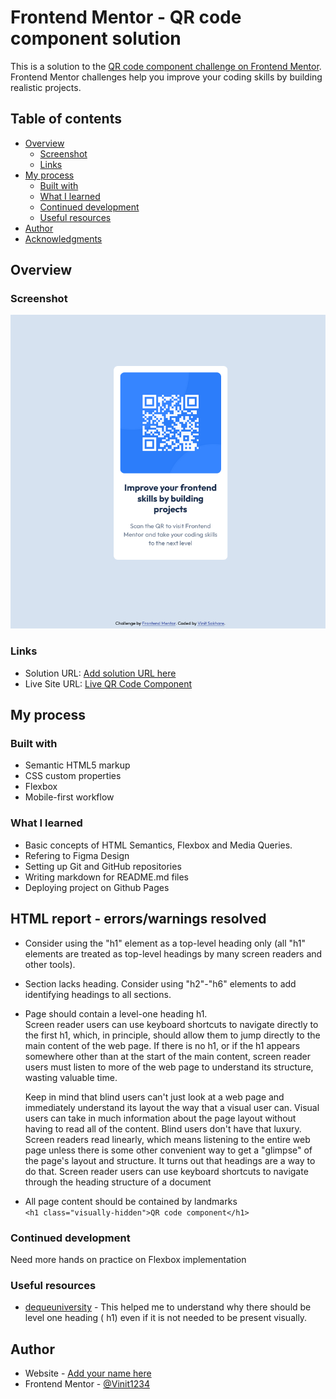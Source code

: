 # Frontend Mentor - QR code component solution

This is a solution to the [QR code component challenge on Frontend Mentor](https://www.frontendmentor.io/challenges/qr-code-component-iux_sIO_H). Frontend Mentor challenges help you improve your coding skills by building realistic projects. 

## Table of contents

- [Overview](#overview)
  - [Screenshot](#screenshot)
  - [Links](#links)
- [My process](#my-process)
  - [Built with](#built-with)
  - [What I learned](#what-i-learned)
  - [Continued development](#continued-development)
  - [Useful resources](#useful-resources)
- [Author](#author)
- [Acknowledgments](#acknowledgments)


## Overview

### Screenshot

![](./images/ScreenshotOfQRComponent.png)


### Links

- Solution URL: [Add solution URL here](https://your-solution-url.com)
- Live Site URL: [Live QR Code Component](https://vinit1234.github.io/FrontEndMentorProjects/qr-code-component-main/index.html)

## My process

### Built with

- Semantic HTML5 markup
- CSS custom properties
- Flexbox
- Mobile-first workflow

### What I learned

- Basic concepts of HTML Semantics, Flexbox and Media Queries.
- Refering to Figma Design
- Setting up Git and GitHub repositories
- Writing markdown for README.md files
- Deploying project on Github Pages

## HTML report - errors/warnings resolved

- Consider using the "h1" element as a top-level heading only (all "h1" elements are treated as top-level headings by many screen readers and other tools).

- Section lacks heading. Consider using "h2"-"h6" elements to add identifying headings to all sections.

- Page should contain a level-one heading h1.<br/>
  Screen reader users can use keyboard shortcuts to navigate directly to the first h1, which, in principle, should allow them to jump directly to the main content of the web page. If there is no h1, or if the h1 appears somewhere other than at the start of the main content, screen reader users must listen to more of the web page to understand its structure, wasting valuable time.

  Keep in mind that blind users can't just look at a web page and immediately understand its layout the way that a visual user can. Visual users can take in much information about the page layout without having to read all of the content. Blind users don't have that luxury. Screen readers read linearly, which means listening to the entire web page unless there is some other convenient way to get a "glimpse" of the page's layout and structure. It turns out that headings are a way to do that. Screen reader users can use keyboard shortcuts to navigate through the heading structure of a document

- All page content should be contained by landmarks <br/>
```<h1 class="visually-hidden">QR code component</h1>```


### Continued development

Need more hands on practice on Flexbox implementation

### Useful resources

- [dequeuniversity](https://dequeuniversity.com/rules/axe/4.6/page-has-heading-one?application=axeAPI) - This helped me to understand why there should be level one heading ( h1)
even if it is not needed to be present visually.

## Author

- Website - [Add your name here](https://www.your-site.com)
- Frontend Mentor - [@Vinit1234](https://www.frontendmentor.io/profile/Vinit1234)

